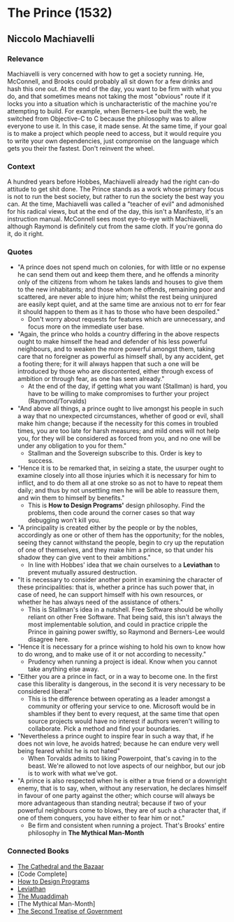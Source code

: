 # The Prince (1532)

## Niccolo Machiavelli

### Relevance

Machiavelli is very concerned with how to get a society running. He, McConnell, and Brooks could probably all sit down for a few drinks and hash this one out. At the end of the day, you want to be firm with what you do, and that sometimes means not taking the most "obvious" route if it locks you into a situation which is uncharacteristic of the machine you're attempting to build. For example, when Berners-Lee built the web, he switched from Objective-C to C because the philosophy was to allow everyone to use it. In this case, it made sense. At the same time, if your goal is to make a project which people need to access, but it would require you to write your own dependencies, just compromise on the language which gets you their the fastest. Don't reinvent the wheel.

### Context

A hundred years before Hobbes, Machiavelli already had the right can-do attitude to get shit done. The Prince stands as a work whose primary focus is not to run the best society, but rather to run the society the best way you can. At the time, Machiavelli was called a "teacher of evil" and admonished for his radical views, but at the end of the day, this isn't a Manifesto, it's an instruction manual. McConnell sees most eye-to-eye with Machiavelli, although Raymond is definitely cut from the same cloth. If you're gonna do it, do it right.

### Quotes

* "A prince does not spend much on colonies, for with little or no expense he can send them out and keep them there, and he offends a minority only of the citizens from whom he takes lands and houses to give them to the new inhabitants; and those whom he offends, remaining poor and scattered, are never able to injure him; whilst the rest being uninjured are easily kept quiet, and at the same time are anxious not to err for fear it should happen to them as it has to those who have been despoiled."
  * Don't worry about requests for features which are unnecessary, and focus more on the immediate user base.
* "Again, the prince who holds a country differing in the above respects ought to make himself the head and defender of his less powerful neighbours, and to weaken the more powerful amongst them, taking care that no foreigner as powerful as himself shall, by any accident, get a footing there; for it will always happen that such a one will be introduced by those who are discontented, either through excess of ambition or through fear, as one has seen already."
  * At the end of the day, if getting what you want (Stallman) is hard, you have to be willing to make compromises to further your project (Raymond/Torvalds)
* "And above all things, a prince ought to live amongst his people in such a way that no unexpected circumstances, whether of good or evil, shall make him change; because if the necessity for this comes in troubled times, you are too late for harsh measures; and mild ones will not help you, for they will be considered as forced from you, and no one will be under any obligation to you for them."
  * Stallman and the Sovereign subscribe to this. Order is key to success.
* "Hence it is to be remarked that, in seizing a state, the usurper ought to examine closely into all those injuries which it is necessary for him to inflict, and to do them all at one stroke so as not to have to repeat them daily; and thus by not unsettling men he will be able to reassure them, and win them to himself by benefits."
  * This is __How to Design Programs'__ design philosophy. Find the problems, then code around the corner cases so that way debugging won't kill you.
* "A principality is created either by the people or by the nobles, accordingly as one or other of them has the opportunity; for the nobles, seeing they cannot withstand the people, begin to cry up the reputation of one of themselves, and they make him a prince, so that under his shadow they can give vent to their ambitions."
  * In line with Hobbes' idea that we chain ourselves to a __Leviathan__ to prevent mutually assured destruction.
* "It is necessary to consider another point in examining the character of these principalities: that is, whether a prince has such power that, in case of need, he can support himself with his own resources, or whether he has always need of the assistance of others."
  * This is Stallman's idea in a nutshell. Free Software should be wholly reliant on other Free Software. That being said, this isn't always the most implementable solution, and could in practice cripple the Prince in gaining power swiftly, so Raymond and Berners-Lee would disagree here.
* "Hence it is necessary for a prince wishing to hold his own to know how to do wrong, and to make use of it or not according to necessity."
  * Prudency when running a project is ideal. Know when you cannot take anything else away.
* "Either you are a prince in fact, or in a way to become one. In the first case this liberality is dangerous, in the second it is very necessary to be considered liberal"
  * This is the difference between operating as a leader amongst a community or offering your service to one. Microsoft would be in shambles if they bent to every request, at the same time that open source projects would have no interest if authors weren't willing to collaborate. Pick a method and find your boundaries.
* "Nevertheless a prince ought to inspire fear in such a way that, if he does not win love, he avoids hatred; because he can endure very well being feared whilst he is not hated"
  * When Torvalds admits to liking Powerpoint, that's caving in to the beast. We're allowed to not love aspects of our neighbor, but our job is to work with what we've got.
* "A prince is also respected when he is either a true friend or a downright enemy, that is to say, when, without any reservation, he declares himself in favour of one party against the other; which course will always be more advantageous than standing neutral; because if two of your powerful neighbours come to blows, they are of such a character that, if one of them conquers, you have either to fear him or not."
  * Be firm and consistent when running a project. That's Brooks' entire philosophy in __The Mythical Man-Month__

### Connected Books

* [The Cathedral and the Bazaar](CathedralBazaar.md)
* [Code Complete]
* [How to Design Programs](DesignPrograms.md)
* [Leviathan](Leviathan.md)
* [The Muqaddimah](Muqaddimah.md)
* [The Mythical Man-Month]
* [The Second Treatise of Government](SecondTreatise.md)

